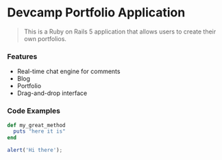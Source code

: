 # Devcamp Portfolio Application

> This is a Ruby on Rails 5 application that allows users to create their own portfolios.

### Features

- Real-time chat engine for comments
- Blog
- Portfolio
- Drag-and-drop interface

### Code Examples

```ruby
def my_great_method
  puts "here it is"
end
```

```javascript
alert('Hi there');
```